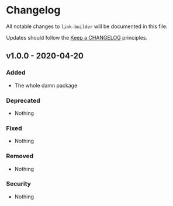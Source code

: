 # Changelog

All notable changes to `link-builder` will be documented in this file.

Updates should follow the [Keep a CHANGELOG](http://keepachangelog.com/) principles.

## v1.0.0 - 2020-04-20

### Added
- The whole damn package

### Deprecated
- Nothing

### Fixed
- Nothing

### Removed
- Nothing

### Security
- Nothing
